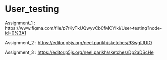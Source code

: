 # User_testing

Assignment_1 : https://www.figma.com/file/p7rKyTkUQwyyCb0fMCYIki/User-testing?node-id=0%3A1

Assignment_2 : https://editor.p5js.org/neel.parikh/sketches/93wgfJUtO

Assignment_3 : https://editor.p5js.org/neel.parikh/sketches/Dp2aDScHe

